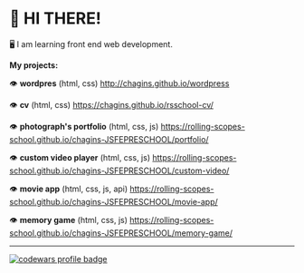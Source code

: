 # :wave: HI THERE!

:desktop_computer: I am learning front end web development.

**My projects:**

:eye: **wordpres** (html, css) http://chagins.github.io/wordpress

:eye: **cv** (html, css) https://chagins.github.io/rsschool-cv/

:eye: **photograph's portfolio** (html, css, js) https://rolling-scopes-school.github.io/chagins-JSFEPRESCHOOL/portfolio/

:eye: **custom video player** (html, css, js) https://rolling-scopes-school.github.io/chagins-JSFEPRESCHOOL/custom-video/

:eye: **movie app** (html, css, js, api) https://rolling-scopes-school.github.io/chagins-JSFEPRESCHOOL/movie-app/

:eye: **memory game** (html, css, js) https://rolling-scopes-school.github.io/chagins-JSFEPRESCHOOL/memory-game/

---
<a href="https://www.codewars.com/users/chagins">
  <img src="https://www.codewars.com/users/chagins/badges/large" alt="codewars profile badge">
</a>  
